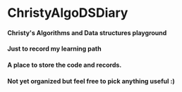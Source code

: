# ChristyAlgoDSDiary


#### Christy's Algorithms and Data structures playground
#### Just to record my learning path
#### A place to store the code and records.

#### Not yet organized but feel free to pick anything useful :)
